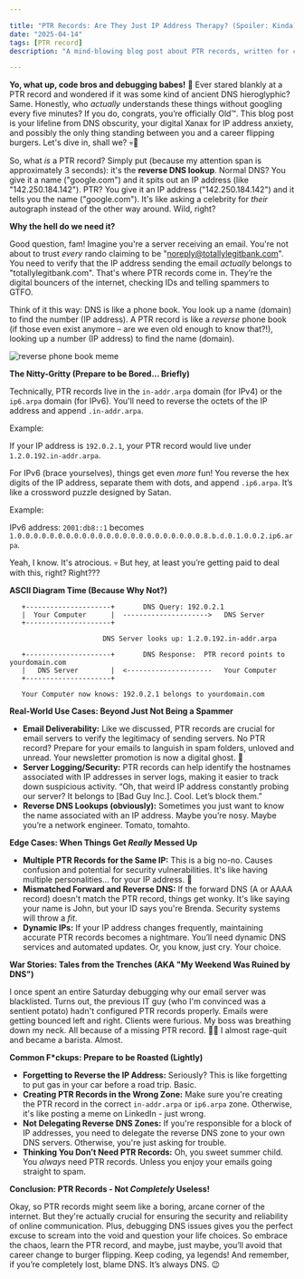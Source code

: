 ```yaml
---

title: "PTR Records: Are They Just IP Address Therapy? (Spoiler: Kinda)"
date: "2025-04-14"
tags: [PTR record]
description: "A mind-blowing blog post about PTR records, written for chaotic Gen Z engineers who probably learned networking from TikTok."

---
```


**Yo, what up, code bros and debugging babes!** 👋 Ever stared blankly at a PTR record and wondered if it was some kind of ancient DNS hieroglyphic? Same. Honestly, who *actually* understands these things without googling every five minutes? If you do, congrats, you’re officially Old™️. This blog post is your lifeline from DNS obscurity, your digital Xanax for IP address anxiety, and possibly the only thing standing between you and a career flipping burgers. Let's dive in, shall we? 💀🙏

So, what *is* a PTR record? Simply put (because my attention span is approximately 3 seconds): it's the **reverse DNS lookup**. Normal DNS? You give it a name ("google.com") and it spits out an IP address (like "142.250.184.142"). PTR? You give it an IP address ("142.250.184.142") and it tells you the name ("google.com"). It's like asking a celebrity for *their* autograph instead of the other way around. Wild, right?

**Why the hell do we need it?**

Good question, fam! Imagine you're a server receiving an email. You're not about to trust *every* rando claiming to be "noreply@totallylegitbank.com". You need to verify that the IP address sending the email *actually* belongs to "totallylegitbank.com". That's where PTR records come in. They’re the digital bouncers of the internet, checking IDs and telling spammers to GTFO.

Think of it this way: DNS is like a phone book. You look up a name (domain) to find the number (IP address). A PTR record is like a *reverse* phone book (if those even exist anymore – are we even old enough to know that?!), looking up a number (IP address) to find the name (domain).

![reverse phone book meme](https://i.imgflip.com/7j955s.jpg)

**The Nitty-Gritty (Prepare to be Bored… Briefly)**

Technically, PTR records live in the `in-addr.arpa` domain (for IPv4) or the `ip6.arpa` domain (for IPv6). You'll need to reverse the octets of the IP address and append `.in-addr.arpa`.

Example:

If your IP address is `192.0.2.1`, your PTR record would live under `1.2.0.192.in-addr.arpa`.

For IPv6 (brace yourselves), things get even *more* fun! You reverse the hex digits of the IP address, separate them with dots, and append `.ip6.arpa`. It’s like a crossword puzzle designed by Satan.

Example:

IPv6 address: `2001:db8::1` becomes `1.0.0.0.0.0.0.0.0.0.0.0.0.0.0.0.0.0.0.0.0.0.0.0.8.b.d.0.1.0.0.2.ip6.arpa`.

Yeah, I know. It's atrocious. 💀 But hey, at least you’re getting paid to deal with this, right? Right???

**ASCII Diagram Time (Because Why Not?)**

```
   +---------------------+       DNS Query: 192.0.2.1
   |  Your Computer      |  --------------------->   DNS Server
   +---------------------+

                       DNS Server looks up: 1.2.0.192.in-addr.arpa

   +---------------------+       DNS Response:  PTR record points to yourdomain.com
   |   DNS Server        |  <---------------------   Your Computer
   +---------------------+

   Your Computer now knows: 192.0.2.1 belongs to yourdomain.com
```

**Real-World Use Cases: Beyond Just Not Being a Spammer**

*   **Email Deliverability:** Like we discussed, PTR records are crucial for email servers to verify the legitimacy of sending servers. No PTR record? Prepare for your emails to languish in spam folders, unloved and unread. Your newsletter promotion is now a digital ghost. 👻
*   **Server Logging/Security:** PTR records can help identify the hostnames associated with IP addresses in server logs, making it easier to track down suspicious activity. “Oh, that weird IP address constantly probing our server? It belongs to [Bad Guy Inc.]. Cool. Let’s block them.”
*   **Reverse DNS Lookups (obviously):** Sometimes you just want to know the name associated with an IP address. Maybe you’re nosy. Maybe you’re a network engineer. Tomato, tomahto.

**Edge Cases: When Things Get *Really* Messed Up**

*   **Multiple PTR Records for the Same IP:** This is a big no-no. Causes confusion and potential for security vulnerabilities. It's like having multiple personalities... for your IP address. 🤯
*   **Mismatched Forward and Reverse DNS:** If the forward DNS (A or AAAA record) doesn't match the PTR record, things get wonky. It's like saying your name is John, but your ID says you're Brenda. Security systems will throw a *fit*.
*   **Dynamic IPs:** If your IP address changes frequently, maintaining accurate PTR records becomes a nightmare. You’ll need dynamic DNS services and automated updates. Or, you know, just cry. Your choice.

**War Stories: Tales from the Trenches (AKA "My Weekend Was Ruined by DNS")**

I once spent an entire Saturday debugging why our email server was blacklisted. Turns out, the previous IT guy (who I'm convinced was a sentient potato) hadn't configured PTR records properly. Emails were getting bounced left and right. Clients were furious. My boss was breathing down my neck. All because of a missing PTR record. 🥔🔥 I almost rage-quit and became a barista. Almost.

**Common F*ckups: Prepare to be Roasted (Lightly)**

*   **Forgetting to Reverse the IP Address:** Seriously? This is like forgetting to put gas in your car before a road trip. Basic.
*   **Creating PTR Records in the Wrong Zone:** Make sure you're creating the PTR record in the correct `in-addr.arpa` or `ip6.arpa` zone. Otherwise, it's like posting a meme on LinkedIn - just wrong.
*   **Not Delegating Reverse DNS Zones:** If you're responsible for a block of IP addresses, you need to delegate the reverse DNS zone to your own DNS servers. Otherwise, you're just asking for trouble.
*   **Thinking You Don’t Need PTR Records:** Oh, you sweet summer child. You *always* need PTR records. Unless you enjoy your emails going straight to spam.

**Conclusion: PTR Records - Not *Completely* Useless!**

Okay, so PTR records might seem like a boring, arcane corner of the internet. But they're actually crucial for ensuring the security and reliability of online communication. Plus, debugging DNS issues gives you the perfect excuse to scream into the void and question your life choices. So embrace the chaos, learn the PTR record, and maybe, just maybe, you’ll avoid that career change to burger flipping. Keep coding, ya legends! And remember, if you’re completely lost, blame DNS. It’s always DNS. 😉
